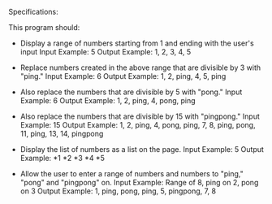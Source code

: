 
Specifications:

This program should:
- Display a range of numbers starting from 1 and ending with the user's input
  Input Example: 5
  Output Example: 1, 2, 3, 4, 5

- Replace numbers created in the above range that are divisible by 3 with "ping."
  Input Example: 6
  Output Example: 1, 2, ping, 4, 5, ping

- Also replace the numbers that are divisible by 5 with "pong."
  Input Example: 6
  Output Example: 1, 2, ping, 4, pong, ping

- Also replace the numbers that are divisible by 15 with "pingpong."
  Input Example: 15
  Output Example: 1, 2, ping, 4, pong, ping, 7, 8, ping, pong, 11, ping, 13, 14, pingpong

- Display the list of numbers as a list on the page.
  Input Example: 5
  Output Example:
  *1
  *2
  *3
  *4
  *5

- Allow the user to enter a range of numbers and numbers to "ping," "pong" and "pingpong" on.
  Input Example: Range of 8, ping on 2, pong on 3
  Output Example: 1, ping, pong, ping, 5, pingpong, 7, 8
